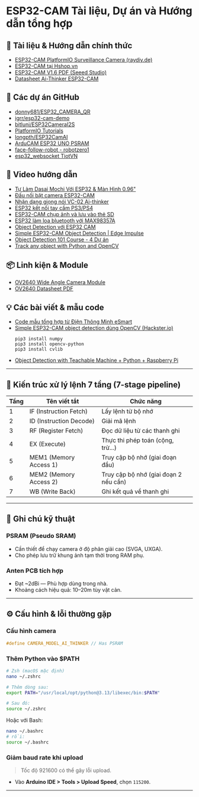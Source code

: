 
# ESP32-CAM Tài liệu, Dự án và Hướng dẫn tổng hợp

## 📌 Tài liệu & Hướng dẫn chính thức

- [ESP32-CAM PlatformIO Surveillance Camera (raydiy.de)](https://raydiy.de/en/esp32-cam-platformio-surveillance-camera-with-live-video-stream-via-webserver/#how-do-i-connect-my-esp32-cam-to-the-wifi)
- [ESP32-CAM tại Hshop.vn](https://hshop.vn/kit-rf-thu-phat-wifi-ble-esp32-cam)
- [ESP32-CAM V1.6 PDF (Seeed Studio)](https://github.com/SeeedDocument/forum_doc/blob/master/reg/ESP32_CAM_V1.6.pdf)
- [Datasheet Ai-Thinker ESP32-CAM](https://datasheet.lcsc.com/lcsc/Ai-Thinker-ESP32-CAM_C277946.pdf)

## 📂 Các dự án GitHub

- [donny681/ESP32_CAMERA_QR](https://github.com/donny681/ESP32_CAMERA_QR)
- [igrr/esp32-cam-demo](https://github.com/igrr/esp32-cam-demo)
- [bitluni/ESP32CameraI2S](https://github.com/bitluni/ESP32CameraI2S)
- [PlatformIO Tutorials](https://docs.platformio.org/en/latest/tutorials/index.html)
- [longpth/ESP32CamAI](https://github.com/longpth/ESP32CamAI/blob/master/ESP32CamAI_arduino/ESP32CamAI_arduino.ino)
- [ArduCAM ESP32 UNO PSRAM](https://github.com/ArduCAM/ArduCAM_ESP32S_UNO_PSRAM)
- [face-follow-robot - robotzero1](https://github.com/robotzero1/face-follow-robot/blob/master/esp32-wifi-version.ino)
- [esp32_websocket TiotVN](https://github.com/TiotVN/esp32_wwrbsocket/blob/main/esp32_websocket/src/main.cpp)

## 🎥 Video hướng dẫn

- [Tự Làm Dasai Mochi Với ESP32 & Màn Hình 0.96"](https://www.youtube.com/watch?v=6Mo1RGRmEOE)
- [Đấu nối bật camera ESP32-CAM](https://www.youtube.com/watch?v=hrBev_ga8SE&list=PLYxM7t7aYNaspaglob1l0XHadmtz5y0cj&index=4)
- [Nhận dạng giọng nói VC-02 Ai-thinker](https://www.youtube.com/watch?v=VlBJXu2qoPc&t=14s)
- [ESP32 kết nối tay cầm PS3/PS4](https://youtu.be/kt4lckkNmVs?si=3toTbVLNlJA154Fx)
- [ESP32-CAM chụp ảnh và lưu vào thẻ SD](https://youtu.be/eot6COwCPF0?si=TqI6gS8SW3wtLo5m)
- [ESP32 làm loa bluetooth với MAX98357A](https://www.youtube.com/watch?v=70nSUjZGYPw)
- [Object Detection với ESP32 CAM](https://www.youtube.com/watch?v=qyorxwPYij8)
- [Simple ESP32-CAM Object Detection | Edge Impulse](https://www.youtube.com/watch?v=HDRvZ_BYd08)
- [Object Detection 101 Course - 4 Dự án](https://youtu.be/WgPbbWmnXJ8?si=RNuCd_FefbQ71djP)
- [Track any object with Python and OpenCV](https://www.youtube.com/watch?v=w-IuLVibtWM)

## 📦 Linh kiện & Module

- [OV2640 Wide Angle Camera Module](https://hshop.vn/ov2640-camera-module-wide-angle-lens-65-degree-2mp-fpc-24pin#:~:text=gi%C3%A1%20s%E1%BA%A3n%20ph%E1%BA%A9m-,OV2640%20Camera%20Module%20Wide%2Dangle%20Lens%2065%2F120%20Degree%202MP,%C4%91%E1%BB%99%20ph%C3%A2n%20gi%E1%BA%A3i%20t%E1%BB%91i%20%C4%91a)
- [OV2640 Datasheet PDF](https://github.com/kprasadvnsi/tang-doc/releases/download/1.0.0/OV2640-DATASHEET.pdf)

## 💡 Các bài viết & mẫu code

- [Code mẫu tổng hợp từ Điện Thông Minh eSmart](https://dienthongminhesmart.com/mach-ung-dung-va-code-mau/)
- [Simple ESP32-CAM object detection dùng OpenCV (Hackster.io)](https://www.hackster.io/mircemk/simple-esp32-cam-object-detection-using-open-cv-ebc717)
  ```
  pip3 install numpy
  pip3 install opencv-python
  pip3 install cvlib
  ```
- [Object Detection with Teachable Machine + Python + Raspberry Pi](https://www.hackster.io/mjdargen/easy-object-detection-with-teachable-machine-python-d4063b)

---

## 🧱 Kiến trúc xử lý lệnh 7 tầng (7-stage pipeline)

| Tầng | Tên viết tắt            | Chức năng                             |
| ---- | ----------------------- | ------------------------------------- |
| 1    | IF (Instruction Fetch)  | Lấy lệnh từ bộ nhớ                    |
| 2    | ID (Instruction Decode) | Giải mã lệnh                          |
| 3    | RF (Register Fetch)     | Đọc dữ liệu từ các thanh ghi         |
| 4    | EX (Execute)            | Thực thi phép toán (cộng, trừ...)     |
| 5    | MEM1 (Memory Access 1)  | Truy cập bộ nhớ (giai đoạn đầu)      |
| 6    | MEM2 (Memory Access 2)  | Truy cập bộ nhớ (giai đoạn 2 nếu cần)|
| 7    | WB (Write Back)         | Ghi kết quả về thanh ghi             |

---

## 🔧 Ghi chú kỹ thuật

### PSRAM (Pseudo SRAM)
- Cần thiết để chạy camera ở độ phân giải cao (SVGA, UXGA).
- Cho phép lưu trữ khung ảnh tạm thời trong RAM phụ.

### Anten PCB tích hợp
- Đạt ~2dBi — Phù hợp dùng trong nhà.
- Khoảng cách hiệu quả: 10–20m tùy vật cản.

---

## ⚙️ Cấu hình & lỗi thường gặp

### Cấu hình camera

```cpp
#define CAMERA_MODEL_AI_THINKER // Has PSRAM
```

### Thêm Python vào $PATH

```bash
# Zsh (macOS mặc định)
nano ~/.zshrc

# Thêm dòng sau:
export PATH="/usr/local/opt/python@3.13/libexec/bin:$PATH"

# Sau đó:
source ~/.zshrc
```

Hoặc với Bash:

```bash
nano ~/.bashrc
# rồi:
source ~/.bashrc
```

### Giảm baud rate khi upload

> Tốc độ 921600 có thể gây lỗi upload.
- Vào **Arduino IDE > Tools > Upload Speed**, chọn `115200`.

---
